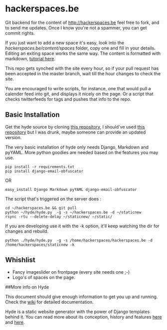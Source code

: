 hackerspaces.be
===============

Git backend for the content of http://hackerspaces.be feel free to fork, and to send me updates. Once I know you're not a spammer, you can get commit rights. 

If you just want to add a new space it's easy, look into the *hackerspaces.be/content/spaces* folder, copy one and fill in your details. Editing an exiting space works the same way. The content is formatted with markdown, [tutorial here](http://daringfireball.net/projects/markdown/basics).

This repo gets synched with the site every hour, so if your pull request has been accepted in the master branch, wait till the hour changes to check the site.

You are encouraged to write scripts, for instance, one that would pull a calender feed into git, and displays it nicely on the page. Or a script that checks twitterfeeds for tags and pushes that info to the repo.

## Basic Installation

Get the hyde source by cloning [this repository](https://github.com/lakshmivyas/hyde), I should've used [this repository](https://github.com/hyde/hyde) but I was drunk, maybe someone can provide an updated version.

The very basic installation of hyde only needs Django, Markdown and pyYAML. More
python goodies are needed based on the features you may use.

    pip install -r requirements.txt
    pip install django-email-obfuscator

OR

	easy_install Django Markdown pyYAML django-email-obfuscator

The script that's triggered on the server does :

	cd ~/hackerspaces.be && git pull
	python ~/hyde/hyde.py  -g -s ~/hackerspaces.be -d ~/staticnew
	rsync -rtu --delete-delay ~/staticnew/ ~/static/

If you are developing use it with the -k option, it'll keep watching the dir for changes and rebuild.

	python ./hyde/hyde.py  -g -s /home/hackerspaces/hackerspaces.be -d /home/hackerspaces/staticnew -k

## Whishlist

* Fancy imageslider on frontpage (every site needs one ;-)
* Logo's of spaces on the page.
	
##More info on Hyde

This document should give enough information to get you up and running. Check
the [wiki](http://wiki.github.com/lakshmivyas/hyde) for detailed documentation.

Hyde is a static website generator with the power of Django templates behind it.
You can read more about its conception, history and features [here][1] and
[here][2].

[1]: http://www.ringce.com/products/hyde/hyde.html
[2]: http://www.ringce.com/blog/2009/introducing_hyde.html
